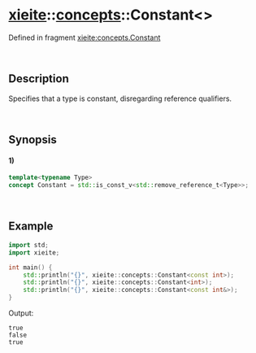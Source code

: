 # [xieite](../../xieite.md)\:\:[concepts](../../concepts.md)\:\:Constant\<\>
Defined in fragment [xieite:concepts.Constant](../../../src/concepts/constant.cpp)

&nbsp;

## Description
Specifies that a type is constant, disregarding reference qualifiers.

&nbsp;

## Synopsis
#### 1)
```cpp
template<typename Type>
concept Constant = std::is_const_v<std::remove_reference_t<Type>>;
```

&nbsp;

## Example
```cpp
import std;
import xieite;

int main() {
    std::println("{}", xieite::concepts::Constant<const int>);
    std::println("{}", xieite::concepts::Constant<int>);
    std::println("{}", xieite::concepts::Constant<const int&>);
}
```
Output:
```
true
false
true
```
